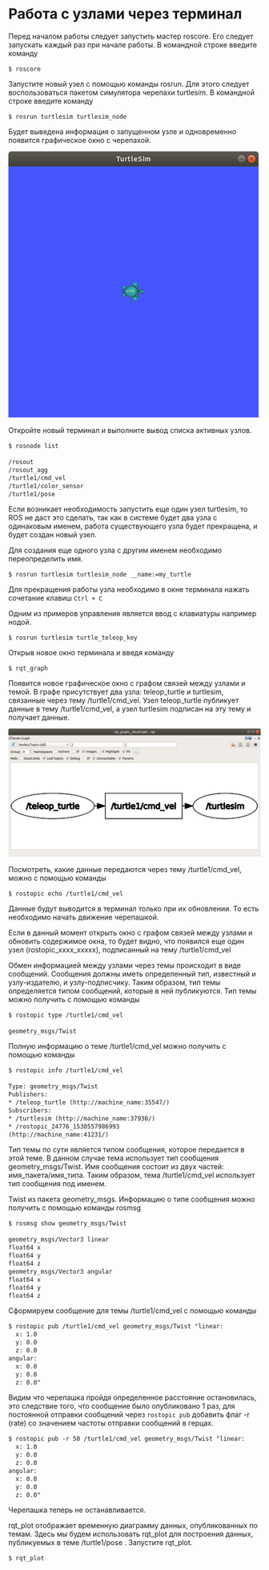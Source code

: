 # Работа с узлами через терминал

Перед началом работы следует запустить мастер roscore. Его следует запускать каждый раз при начале работы.
В командной строке введите команду

```console
$ roscore
```

Запустите новый узел с помощью команды rosrun. Для этого следует воспользоваться пакетом симулятора черепахи
turtlesim. В командной строке введите команду

```console
$ rosrun turtlesim turtlesim_node
```

Будет выведена информация о запущенном узле и одновременно появится графическое окно с черепахой.

![tortle](./image/urdf_tr.png)

<div style="page-break-before:always;">
</div>

Откройте новый терминал и выполните вывод списка активных узлов.

```console
$ rosnode list

/rosout
/rosout_agg
/turtle1/cmd_vel
/turtle1/color_sensor
/turtle1/pose
```

Если возникает необходимость запустить еще один узел turtlesim, то ROS не даст это сделать, так как в системе будет два узла с одинаковым именем, работа существующего узла будет прекращена, и будет создан новый узел.

Для создания еще одного узла с другим именем необходимо переопределить имя.

```console
$ rosrun turtlesim turtlesim_node __name:=my_turtle
```

Для прекращения работы узла необходимо в окне терминала нажать сочетание клавиш <nobr>`Ctrl + C`</nobr>

Одним из примеров управления является ввод с клавиатуры например нодой.

```console
$ rosrun turtlesim turtle_teleop_key
```

Открыв новое окно терминала и введя команду

```console
$ rqt_graph
```

Появится новое графическое окно с графом связей между
узлами и темой. В графе присутствует два узла: teleop_turtle и turtlesim, связанные через тему
/turtle1/cmd_vel. Узел teleop_turtle публикует данные в тему /turtle1/cmd_vel, а узел turtlesim подписан на
эту тему и получает данные.

![rqt_graph](./image/nodegraf.png)

Посмотреть, какие данные передаются через тему /turtle1/cmd_vel, можно с помощью команды

```console
$ rostopic echo /turtle1/cmd_vel
```

Данные будут выводится в терминал только при их обновлении. То есть необходимо начать движение черепашкой.

Если в данный момент открыть окно с графом связей между узлами и обновить содержимое окна, то будет видно, что появился еще один узел (rostopic_xxxx_xxхxx), подписанный на тему  /turtle1/cmd_vel

Oбмен информацией между узлами через темы происходит в виде сообщений. Сообщения должны иметь определенный тип, известный и узлу-издателю, и узлу-подписчику. Таким образом, тип темы определяется типом сообщений, которые в ней публикуются. Тип темы можно получить с помощью команды

```console
$ rostopic type /turtle1/cmd_vel

geometry_msgs/Twist
```

<div style="page-break-before:always;">
</div>

Полную информацию о теме /turtle1/cmd_vel можно получить с помощью команды

```console
$ rostopic info /turtle1/cmd_vel

Type: geometry_msgs/Twist
Publishers:
* /teleop_turtle (http://machine_name:35547/)
Subscribers:
* /turtlesim (http://machine_name:37930/)
* /rostopic_24776_1530557986993
(http://machine_name:41231/)
```

Тип темы по сути является типом сообщения, которое передается в этой теме. В данном случае тема использует тип сообщения geometry_msgs/Twist. Имя сообщения состоит из двух частей: имя_пакета/имя_типа. Таким образом, тема /turtle1/cmd_vel использует тип сообщения под именем.

Twist из пакета geometry_msgs. Информацию о типе сообщения можно получить с помощью команды rosmsg

```console
$ rosmsg show geometry_msgs/Twist

geometry_msgs/Vector3 linear
float64 x
float64 y
float64 z
geometry_msgs/Vector3 angular
float64 x
float64 y
float64 z
```

Сформируем сообщение для темы /turtle1/cmd_vel с помощью команды

```console
$ rostopic pub /turtle1/cmd_vel geometry_msgs/Twist "linear:
  x: 1.0
  y: 0.0
  z: 0.0
angular:
  x: 0.0
  y: 0.0
  z: 0.0" 
```

<div style="page-break-before:always;">
</div>

Видим что черепашка пройдя определенное расcтояние остановилась, это следствие того, что сообщение было опубликовано 1 раз, для постоянной отправки сообщений через <nobr>`rostopic pub`</nobr> добавить флаг -r (rate) со значением частоты отправки сообщений в герцах.

```console
$ rostopic pub -r 50 /turtle1/cmd_vel geometry_msgs/Twist "linear:
  x: 1.0
  y: 0.0
  z: 0.0
angular:
  x: 0.0
  y: 0.0
  z: 0.0" 
```

Черепашка теперь не останавливается.

rqt_plot отображает временную диаграмму данных, опубликованных по темам. Здесь мы будем использовать rqt_plot для построения данных, публикуемых в теме /turtle1/pose . Запустите rqt_plot.

```console
$ rqt_plot
```
